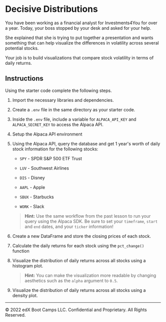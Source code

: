 # Decisive Distributions

You have been working as a financial analyst for Investments4You for over a year. Today, your boss stopped by your desk and asked for your help.

She explained that she is trying to put together a presentation and wants something that can help visualize the differences in volatility across several potential stocks.

Your job is to build visualizations that compare stock volatility in terms of daily returns.

## Instructions

Using the starter code complete the following steps.

1. Import the necessary libraries and dependencies.

2. Create a `.env` file in the same directory as your starter code.

3. Inside the `.env` file, include a variable for `ALPACA_API_KEY` and `ALPACA_SECRET_KEY` to access the Alpaca API.

4. Setup the Alpaca API environment

5. Using the Alpaca API, query the database and get 1 year's worth of daily stock information for the following stocks:

    * `SPY` - SPDR S&P 500 ETF Trust

    * `LUV` - Southwest Airlines

    * `DIS` - Disney

    * `AAPL` - Apple

    * `SBUX` - Starbucks

    * `WORK` - Slack

    > **Hint:** Use the same workflow from the past lesson to run your query using the Alpaca SDK. Be sure to set your `timeframe`, `start` and `end` dates, and your `ticker` information!

6. Create a new DataFrame and store the closing prices of each stock.

7. Calculate the daily returns for each stock using the `pct_change()` function

8. Visualize the distribution of daily returns across all stocks using a histogram plot.

    > **Hint:** You can make the visualization more readable by changing aesthetics such as the `alpha` argument to `0.5`.

9. Visualize the distribution of daily returns across all stocks using a density plot.

---

© 2022 edX Boot Camps LLC. Confidential and Proprietary. All Rights Reserved.
